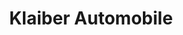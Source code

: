 ---
title: "Klaiber Automobile"
url: /oehringen/klaiber-automobile-schleifbachweg/
shop: Autohaus
---